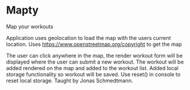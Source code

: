 # Mapty
Map your workouts

Application uses geolocation to load the map with the users current location.
Uses https://www.openstreetmap.org/copyright to get the map

The user can click anywhere in the map, the render workout form will be displayed where the user can submit a new workout.
The workout will be added rendered on the map and added to the workout list.
Added local storage functionality so workout will be saved.
Use reset() in console to reset local storage.
Taught by Jonas Schmedtmann.
